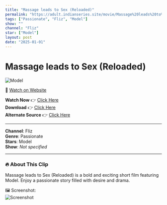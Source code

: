```yaml
---
title: "Massage leads to Sex (Reloaded)"
permalink: "https://adult.indianseries.site/movie/Massage%20leads%20to%20Sex%20(Reloaded)"
tags: ["Passionate", "Fliz", "Model"]
show: ""
channel: "Fliz"
star: ["Model"]
layout: post
date: "2025-01-01"
---
```


# Massage leads to Sex (Reloaded)

![Model](https://shorts.desisins.com/wp-content/uploads/2023/05/Kooku-Hot-Scene-Massage-shorts.desisins.com_.jpg)

🔗 [Watch on Website](https://adult.indianseries.site/movie/Massage%20leads%20to%20Sex%20(Reloaded))

**Watch Now** 👉 [Click Here](https://adult.indianseries.site/movie/Massage%20leads%20to%20Sex%20(Reloaded))  
**Download** 👉 [Click Here](https://adult.indianseries.site/movie/Massage%20leads%20to%20Sex%20(Reloaded))  
**Alternate Source** 👉 [Click Here](https://adult.indianseries.site/movie/Massage%20leads%20to%20Sex%20(Reloaded))

---

**Channel**: Fliz  
**Genre**: Passionate  
**Stars**: Model  
**Show**: *Not specified*

---

### 🔥 About This Clip

Massage leads to Sex (Reloaded) is a bold and exciting short film featuring Model. Enjoy a passionate story filled with desire and drama.
 
🖼️ Screenshot:  
![Screenshot](https://shorts.desisins.com/wp-content/uploads/2023/05/Kooku-Hot-Scene-Massage-shorts.desisins.com_.jpg)

